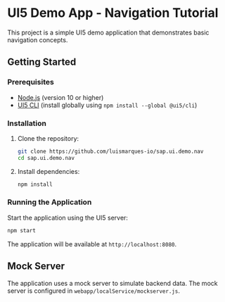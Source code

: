 # UI5 Demo App - Navigation Tutorial

This project is a simple UI5 demo application that demonstrates basic navigation concepts.

## Getting Started

### Prerequisites

- [Node.js](https://nodejs.org/) (version 10 or higher)
- [UI5 CLI](https://github.com/SAP/ui5-cli) (install globally using `npm install --global @ui5/cli`)

### Installation

1. Clone the repository:

   ```sh
   git clone https://github.com/luismarques-io/sap.ui.demo.nav
   cd sap.ui.demo.nav
   ```

2. Install dependencies:
   ```sh
   npm install
   ```

### Running the Application

Start the application using the UI5 server:

```sh
npm start
```

The application will be available at `http://localhost:8080`.

## Mock Server

The application uses a mock server to simulate backend data. The mock server is configured in `webapp/localService/mockserver.js`.
